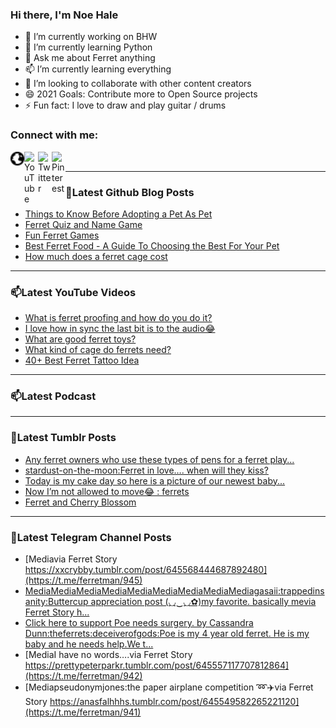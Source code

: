### Hi there, I'm Noe Hale

- 🔭 I’m currently working on BHW
- 🌱 I’m currently learning Python
- 💬 Ask me about Ferret anything
- 📫 I’m currently learning everything
- 🔭 I’m looking to collaborate with other content creators
- 😄 2021 Goals: Contribute more to Open Source projects
- ⚡ Fun fact: I love to draw and play guitar / drums

### Connect with me:

[<img align="left" alt="ferretvoice.com" width="22px" src="https://raw.githubusercontent.com/iconic/open-iconic/master/svg/globe.svg" />](https://ferretvoice.com)
[<img align="left" alt="YouTube" width="22px" src="https://cdn.jsdelivr.net/npm/simple-icons@v3/icons/youtube.svg" />](https://www.youtube.com/channel/UCk665XTfaMLVwFVWUmgnDiw)
[<img align="left" alt="Twitter" width="22px" src="https://cdn.jsdelivr.net/npm/simple-icons@v3/icons/twitter.svg" />](https://twitter.com/voiceferret)
[<img align="left" alt="Pinterest" width="22px" src="https://cdn.jsdelivr.net/npm/simple-icons@v3/icons/pinterest.svg" />](https://www.pinterest.com/voiceferret/)

<br />

---
### 🔭Latest Github Blog Posts
<!-- GITHUB:START -->
- [Things to Know Before Adopting a Pet As Pet](http://noehale.github.io/things-to-know-before-adopting-a-pet-as-pet/)
- [Ferret Quiz and Name Game](http://noehale.github.io/ferret-quiz/)
- [Fun Ferret Games](http://noehale.github.io/fun-ferret-games/)
- [Best Ferret Food - A Guide To Choosing the Best For Your Pet](http://noehale.github.io/best-ferret-food/)
- [How much does a ferret cage cost](http://noehale.github.io/how-much-does-a-ferret-cage-cost/)
<!-- GITHUB:END -->
---
### 📫Latest YouTube Videos

<!-- YOUTUBE:START -->
- [What is ferret proofing and how do you do it?](https://www.youtube.com/watch?v=81Syh_DJBQQ)
- [I love how in sync the last bit is to the audio😂](https://www.youtube.com/watch?v=WHBeGHwSlGY)
- [What are good ferret toys?](https://www.youtube.com/watch?v=tPxRilBzc0s)
- [What kind of cage do ferrets need?](https://www.youtube.com/watch?v=xzz6hC3sR5A)
- [40+ Best Ferret Tattoo Idea](https://www.youtube.com/watch?v=KIKqduR6Xcs)
<!-- YOUTUBE:END -->

---
### 📫Latest Podcast

<!-- PODCAST:START -->
<!-- PODCAST:END -->
---
### 📝Latest Tumblr Posts

<!-- TUMBLR:START -->
- [Any ferret owners who use these types of pens for a ferret play...](https://come-forth-into-the-light.tumblr.com/post/645583612829401088)
- [stardust-on-the-moon:Ferret in love&hellip;. when will they kiss?](https://come-forth-into-the-light.tumblr.com/post/645560908022710272)
- [Today is my cake day so here is a picture of our newest baby...](https://come-forth-into-the-light.tumblr.com/post/645538257976934400)
- [Now I’m not allowed to move😂 : ferrets](https://come-forth-into-the-light.tumblr.com/post/645492997313724416)
- [Ferret and Cherry Blossom](https://come-forth-into-the-light.tumblr.com/post/645470338852012032)
<!-- TUMBLR:END -->
---
### 📝Latest Telegram Channel Posts

<!-- TELEGRAM:START -->
- [Mediavia Ferret Story https://xxcrybby.tumblr.com/post/645568444687892480](https://t.me/ferretman/945)
- [MediaMediaMediaMediaMediaMediaMediaMediaMediagasaii:trappedinsanity:Buttercup appreciation post (◡‿◡✿)my favorite. basically mevia Ferret Story h...](https://t.me/ferretman/944)
- [Click here to support Poe needs surgery. by Cassandra Dunn:theferrets:deceiverofgods:Poe is my 4 year old ferret. He is my baby and he needs help.We t...](https://t.me/ferretman/943)
- [MediaI have no words….via Ferret Story https://prettypeterparkr.tumblr.com/post/645557117707812864](https://t.me/ferretman/942)
- [Mediapseudonymjones:the paper airplane competition ➿✈️via Ferret Story https://anasfalhhhs.tumblr.com/post/645549582265221120](https://t.me/ferretman/941)
<!-- TELEGRAM:END -->
